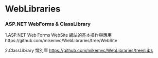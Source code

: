 # WebLibraries
<h3>ASP.NET WebForms & ClassLibrary</h3>
1.ASP.NET Web Forms WebSite 網站的基本操作與應用<br />
https://github.com/mikemvc/WebLibraries/tree/WebSite<br />

2.ClassLibrary 類別庫
https://github.com/mikemvc/WebLibraries/tree/Libs<br />

